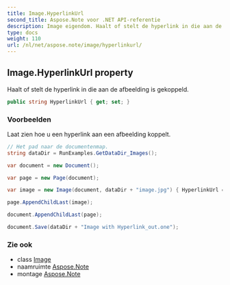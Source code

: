 ```yaml
---
title: Image.HyperlinkUrl
second_title: Aspose.Note voor .NET API-referentie
description: Image eigendom. Haalt of stelt de hyperlink in die aan de afbeelding is gekoppeld.
type: docs
weight: 110
url: /nl/net/aspose.note/image/hyperlinkurl/
---
```

## Image.HyperlinkUrl property

Haalt of stelt de hyperlink in die aan de afbeelding is gekoppeld.

```csharp
public string HyperlinkUrl { get; set; }
```

### Voorbeelden

Laat zien hoe u een hyperlink aan een afbeelding koppelt.

```csharp
// Het pad naar de documentenmap.
string dataDir = RunExamples.GetDataDir_Images(); 

var document = new Document();

var page = new Page(document);

var image = new Image(document, dataDir + "image.jpg") { HyperlinkUrl = "http://afbeelding.com"};

page.AppendChildLast(image);

document.AppendChildLast(page);

document.Save(dataDir + "Image with Hyperlink_out.one");
```

### Zie ook

* class [Image](../)
* naamruimte [Aspose.Note](../../image/)
* montage [Aspose.Note](../../../)


